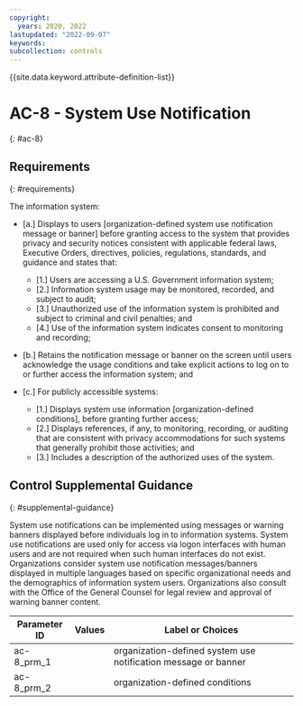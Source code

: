 ```yaml
---
copyright:
  years: 2020, 2022
lastupdated: "2022-09-07"
keywords: 
subcollection: controls
---
```



{{site.data.keyword.attribute-definition-list}}


# AC-8 - System Use Notification
{: #ac-8}

## Requirements
{: #requirements}

The information system:

- \[a.\] Displays to users [organization-defined system use notification message or banner] before granting access to the system that provides privacy and security notices consistent with applicable federal laws, Executive Orders, directives, policies, regulations, standards, and guidance and states that:

  - \[1.\] Users are accessing a U.S. Government information system;
  - \[2.\] Information system usage may be monitored, recorded, and subject to audit;
  - \[3.\] Unauthorized use of the information system is prohibited and subject to criminal and civil penalties; and
  - \[4.\] Use of the information system indicates consent to monitoring and recording;

- \[b.\] Retains the notification message or banner on the screen until users acknowledge the usage conditions and take explicit actions to log on to or further access the information system; and

- \[c.\] For publicly accessible systems:

  - \[1.\] Displays system use information [organization-defined conditions], before granting further access;
  - \[2.\] Displays references, if any, to monitoring, recording, or auditing that are consistent with privacy accommodations for such systems that generally prohibit those activities; and
  - \[3.\] Includes a description of the authorized uses of the system.

## Control Supplemental Guidance
{: #supplemental-guidance}

System use notifications can be implemented using messages or warning banners displayed before individuals log in to information systems. System use notifications are used only for access via logon interfaces with human users and are not required when such human interfaces do not exist. Organizations consider system use notification messages/banners displayed in multiple languages based on specific organizational needs and the demographics of information system users. Organizations also consult with the Office of the General Counsel for legal review and approval of warning banner content.

| Parameter ID | Values | Label or Choices |
|---|---|---|
| ac-8_prm_1 |  | organization-defined system use notification message or banner |
| ac-8_prm_2 |  | organization-defined conditions |


